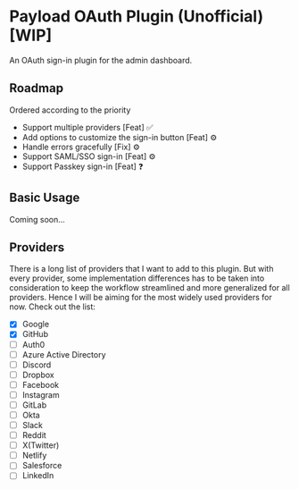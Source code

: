 # Payload OAuth Plugin (Unofficial) [WIP]
An OAuth sign-in plugin for the admin dashboard.

## Roadmap
Ordered according to the priority

- Support multiple providers [Feat] ✅
- Add options to customize the sign-in button [Feat] ⚙
- Handle errors gracefully [Fix] ⚙
- Support SAML/SSO sign-in [Feat] ⚙
- Support Passkey sign-in [Feat] ❓
  
## Basic Usage
Coming soon...

## Providers
There is a long list of providers that I want to add to this plugin. But with every provider, some implementation differences has to be taken into consideration to keep the workflow streamlined and more generalized for all providers. Hence I will be aiming for the most widely used providers for now. Check out the list:

- [X] Google
- [X] GitHub
- [ ] Auth0
- [ ] Azure Active Directory
- [ ] Discord
- [ ] Dropbox
- [ ] Facebook
- [ ] Instagram
- [ ] GitLab
- [ ] Okta
- [ ] Slack
- [ ] Reddit
- [ ] X(Twitter)
- [ ] Netlify
- [ ] Salesforce
- [ ] LinkedIn
